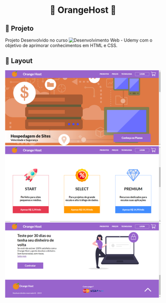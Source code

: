 <h1 align="center">
  🍊 OrangeHost 🍊
</h1>

## 🚀 Projeto 

Projeto Desenvolvido no curso ![Desenvolvimento Web - Udemy](https://www.udemy.com/course/desenvolvimento-web-para-iniciantes-crie-sites-do-zero/) com o objetivo de aprimorar conhecimentos em HTML e CSS.

## 🎨 Layout
![Layout do projeto](https://github.com/fabricioig863/OrangeHost/blob/master/Layout/Orange-image.png)
![Layout do projeto](https://github.com/fabricioig863/OrangeHost/blob/master/Layout/Orange-image2.png)
![Layout do projeto](https://github.com/fabricioig863/OrangeHost/blob/master/Layout/Orange-image3.png)
